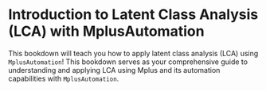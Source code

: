 # Introduction to Latent Class Analysis (LCA) with MplusAutomation

This bookdown will teach you how to apply latent class analysis (LCA) using `MplusAutomation`! This bookdown serves as your comprehensive guide to understanding and applying LCA using Mplus and its automation capabilities with `MplusAutomation`.
